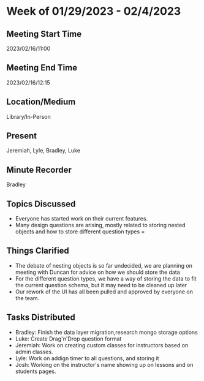 # Week of 01/29/2023 - 02/4/2023

## Meeting Start Time

2023/02/16/11:00

## Meeting End Time

2023/02/16/12:15

## Location/Medium

Library/In-Person

## Present

Jeremiah, Lyle, Bradley, Luke

## Minute Recorder

Bradley

## Topics Discussed
- Everyone has started work on their current features. 
- Many design questions are arising, mostly related to storing nested objects and how to store different question types
=

## Things Clarified
- The debate of nesting objects is so far undecided, we are planning on meeting with Duncan for advice on how we should store the data
- For the different question types, we have a way of storing the data to fit the current question schema, but it may need to be cleaned up later
- Our rework of the UI has all been pulled and approved by everyone on the team.

## Tasks Distributed
- Bradley: Finish the data layer migration,research mongo storage options
- Luke: Create Drag'n'Drop question format
- Jeremiah: Work on creating custom classes for instructors based on admin classes.
- Lyle: Work on addign timer to all questions, and storing it
- Josh: Working on the instructor's name showing up on lessons and on students pages.